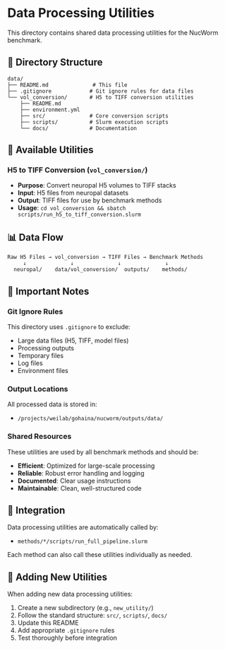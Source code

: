 # Data Processing Utilities

This directory contains shared data processing utilities for the NucWorm benchmark.

## 📁 **Directory Structure**

```
data/
├── README.md              # This file
├── .gitignore            # Git ignore rules for data files
└── vol_conversion/       # H5 to TIFF conversion utilities
    ├── README.md
    ├── environment.yml
    ├── src/              # Core conversion scripts
    ├── scripts/          # Slurm execution scripts
    └── docs/             # Documentation
```

## 🔧 **Available Utilities**

### **H5 to TIFF Conversion** (`vol_conversion/`)
- **Purpose**: Convert neuropal H5 volumes to TIFF stacks
- **Input**: H5 files from neuropal datasets
- **Output**: TIFF files for use by benchmark methods
- **Usage**: `cd vol_conversion && sbatch scripts/run_h5_to_tiff_conversion.slurm`

## 📊 **Data Flow**

```
Raw H5 Files → vol_conversion → TIFF Files → Benchmark Methods
     ↓              ↓              ↓              ↓
  neuropal/    data/vol_conversion/  outputs/    methods/
```

## 🚨 **Important Notes**

### **Git Ignore Rules**
This directory uses `.gitignore` to exclude:
- Large data files (H5, TIFF, model files)
- Processing outputs
- Temporary files
- Log files
- Environment files

### **Output Locations**
All processed data is stored in:
- `/projects/weilab/gohaina/nucworm/outputs/data/`

### **Shared Resources**
These utilities are used by all benchmark methods and should be:
- **Efficient**: Optimized for large-scale processing
- **Reliable**: Robust error handling and logging
- **Documented**: Clear usage instructions
- **Maintainable**: Clean, well-structured code

## 🔗 **Integration**

Data processing utilities are automatically called by:
- `methods/*/scripts/run_full_pipeline.slurm`

Each method can also call these utilities individually as needed.

## 📝 **Adding New Utilities**

When adding new data processing utilities:
1. Create a new subdirectory (e.g., `new_utility/`)
2. Follow the standard structure: `src/`, `scripts/`, `docs/`
3. Update this README
4. Add appropriate `.gitignore` rules
5. Test thoroughly before integration
